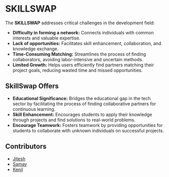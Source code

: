 # SKILLSWAP

The **SKILLSWAP** addresses critical challenges in the development field:

- **Difficulty in forming a network:** Connects individuals with common interests and valuable expertise.
- **Lack of opportunities:** Facilitates skill enhancement, collaboration, and knowledge exchange.
- **Time-Consuming Matching:** Streamlines the process of finding collaborators, avoiding labor-intensive and uncertain methods.
- **Limited Growth:** Helps users efficiently find partners matching their project goals, reducing wasted time and missed opportunities.

## SkillSwap Offers

- **Educational Significance:** Bridges the educational gap in the tech sector by facilitating the process of finding collaborative partners for continuous learning.
- **Skill Enhancement:** Encourages students to apply their knowledge through projects and find solutions to real-world problems.
- **Encourage Teamwork:** Fosters teamwork by providing opportunities for students to collaborate with unknown individuals on successful projects.

## Contributors

- [Jitesh](https://github.com/decifur)
- [Samay](https://github.com/MagnonCode)
- [Kenil](https://github.com/kenilGamer)
